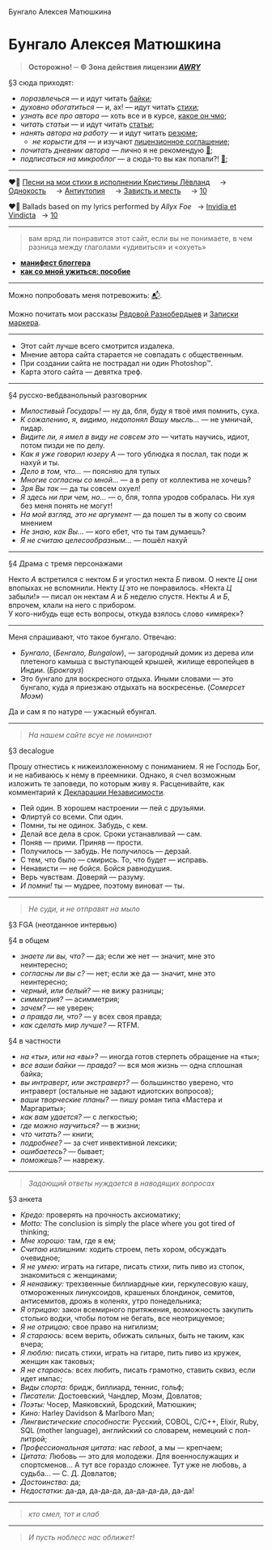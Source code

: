 Бунгало Алексея Матюшкина

# Бунгало Алексея Матюшкина

> **Осторожно! ─ © Зона действия лицензии [_AWRY_](%page:awry)**

§3 сюда приходят:

* *поразвлечься* —  и идут читать [байки](%tag:bikes);
* *духовно обогатиться* —  и, ах! — идут читать [стихи](%tag:lyrics);
* *узнать все про автора* —  хоть все и в курсе, [какое он чмо](%page:about);
* *читать статьи* —  и идут читать [статьи](%tag:tech);
* *нанять автора на работу* —  и идут читать [резюме](%page:resume);
  * *не корысти для* —  и изучают [лицензионное соглашение](%page:awry);
* *почитать дневник автора* —  лично я не рекомендую [📒](%tag:blog);
* *подписаться на микроблог* —  а сюда-то вы как попали?! [🐘](https://mastodon.social/@mudasobwa);

---

❤️‍🔥 [Песни на мои стихи в исполнении Кристины Лёвланд](https://soundcloud.com/nott-lovland)  
  → [Однокость](https://soundcloud.com/nott-lovland/sets/odnokost)  
  → [Антиутопия](https://soundcloud.com/nott-lovland/sets/antiutopiya)  
  → [Зависть и месть](https://soundcloud.com/nott-lovland/sets/zavist-i-mest)  
  → [10](https://soundcloud.com/nott-lovland/sets/nl-x)

❤️‍🔥 Ballads based on my lyrics performed by _Allyx Foe_  
  → [Invidia et Vindicta](https://soundcloud.com/nott-lovland/sets/invidia-et-vindicta)  
  → [10](https://soundcloud.com/nott-lovland/sets/af-x)

---

> вам вряд ли понравится этот сайт, если вы не понимаете, в чем разница между глаголами «удивиться» и «охуеть»

* **[манифест блоггера](%page:manifest)**
* **[как со мной ужиться: пособие](%page:about)**

---

Можно попробовать меня потревожить: [📬](mailto:am@mudasobwa.ru).

Можно почитать мои рассказы [Рядовой Разнобердыев](%page:raznoberdyev) и [Записки маркера](%page:cuewager).

---

* Этот сайт лучше всего смотрится издалека.
* Мнение автора сайта старается не совпадать с общественным.
* При создании сайта не пострадал ни один Photoshop™.
* Карта этого сайта — девятка треф.

---

§4 русско-вебдванольный разговорник

* *Милостивый Государь!* — ну да, бля, буду я твоё имя помнить, сука.
* *К сожалению, я, видимо, недопонял Вашу мысль…* — не умничай, пидар.
* *Видите ли, я имел в виду не совсем это* — читать научись, идиот, потом пизди не по делу.
* *Как я уже говорил юзеру А* — того ублюдка я послал, так поди ж нахуй и ты.
* *Дело в том, что…* — поясняю для тупых
* *Многие согласны со мной…* — а в репу от коллектива не хочешь?
* *Зря Вы так* — да ты совсем охуел!
* *Я здесь ни при чем, но…* — о, бля, толпа уродов собралась. Ни хуя без меня понять не могут!
* *На мой взгляд, это не аргумент* — да пошел ты в жопу со своим мнением
* *Не знаю, как Вы…* — кого ебет, что ты там думаешь?
* *Я не считаю целесообразным…* — пошёл нахуй

---

§4 Драма с тремя персонажами

Некто _А_ встретился с нектом _Б_ и угостил некта _Б_ пивом. О некте _Ц_ они впопыхах не вспомнили. Некту _Ц_ это не понравилось. «Некта _Ц_ забыли!» — писал он нектам _А_ и _Б_ неделю спустя. Некты _А_ и _Б_, впрочем, клали на него с прибором.  
У кого-нибудь еще есть вопросы, откуда взялось слово «имярек»?

---

Меня спрашивают, что такое бунгало. Отвечаю:

* _Бунгало_, (_Бенгало, Bungalow_), — загородный домик из дерева или плетеного камыша с выступающей крышей, жилище европейцев в Индии. (_Брокгауз_)
* Это бунгало для воскресного отдыха. Иными словами — это бунгало, куда я приезжаю отдыхать на воскресенье. (_Сомерсет Моэм_)

Да и сам я по натуре — ужасный ебунгал.

---

> _На нашем сайте всуе не поминают_

§3 decalogue

Прошу отнестись к нижеизложенному с пониманием. Я не Господь Бог, и не набиваюсь к нему в преемники. Однако, я счел возможным изложить те заповеди, по которым живу я. Расценивайте, как комментарий к [Декларации Независимости](%page:declaration).

* Пей один. В хорошем настроении — пей с друзьями.  
* Флиртуй со всеми. Спи один.  
* Помни, ты не одинок. Забудь, с кем.  
* Делай все дела в срок. Сроки устанавливай — сам.  
* Поняв — прими. Приняв — прости.  
* Получилось — забудь. Не получилось — дерзай.  
* С тем, что было — смирись. То, что будет — исправь.  
* Ненависти — не бойся. Бойся равнодушия.  
* Верь чувствам. Доверяй — разуму.  
* *И помни!* ты — мудрее, поэтому виноват — ты.  

---

> _Не суди, и не отправят на мыло_

§3 FGA (неотданное интервью)

§4 в общем

* *знаете ли вы, что?* — да; если же нет — значит, мне это неинтересно;
* *согласны ли вы с?* — нет; если же да — значит, мне это неинтересно;
* *черный, или белый?* — не вижу разницы;
* *симметрия?* — асимметрия;
* *зачем?* — не уверен;
* *а правда ли, что?* — у всех своя правда;
* *как сделать мир лучше?* — RTFM.

§4 в частности

* *на «ты», или на «вы»?* — иногда готов стерпеть обращение на «ты»;
* *все ваши байки — правда?* — вся моя жизнь — одна сплошная байка;
* *вы интраверт, или экстраверт?* — большинство уверено, что интраверт (остальные не задают идиотских вопросов);
* *ваши творческие планы?* — пишу роман типа «Мастера и Маргариты»;
* *как вам удается?* — с легкостью;
* *где можно научиться?* — в жизни;
* *что читать?* — книги;
* *подробнее?* — за счет инвективной лексики;
* *ошибаетесь?* — бывает;
* *поможешь?* — наврежу.

---

> _Задающий ответы нуждается в наводящих вопросах_

§3 анкета

* *Кредо:* проверять на прочность аксиоматику;
* *Motto:* The conclusion is simply the place where you got tired of thinking;
* *Мне хорошо:* там, где я ем;
* *Считаю излишним:* ходить строем, петь хором, обсуждать очевидное;
* *Я не умею:* играть на гитаре, писать стихи, пить пиво из стопок, знакомиться с женщинами;
* *Я ненавижу:* трехзвенные биллиардные кии, геркулесовую кашу, отмороженных линуксоидов, крашеных блондинок, семитов, антисемитов, дрожь в коленях, утро понедельника;
* *Я отрицаю:* закон всемирного притяжения, возможность закупить столько водки, чтобы потом не бегать, все неотрицуемое;
* *Я не отрицаю:* свое право на нигилизм;
* *Я стараюсь:* всем верить, обижать сильных, быть не таким, как вчера;
* *Я люблю:* писать стихи, играть на гитаре, пить пиво из кружек, женщин как таковых;
* *Я не стараюсь:* всех любить, писать грамотно, ставить сквиз, если идет импас;
* *Виды спорта:* бридж, биллиард, теннис, гольф;
* *Писатели:* Достоевский, Чандлер, Моэм, Довлатов;
* *Поэты:* Чосер, Маяковский, Бродский, Матюшкин;
* *Кино:* Harley Davidson & Marlboro Man;
* *Лингвистические способности:* Русский, COBOL, C/C++, Elixir, Ruby, SQL (mother language), английский со словарем, немецкий с пол-литрой;
* *Профессиональная цитата:* нас _reboot_, а мы — крепчаем;
* *Цитата:* Любовь — это для молодежи. Для военнослужащих и спортсменов... A тут все гораздо сложнее. Тут уже не любовь, а судьба... — С. Д. Довлатов;
* *Достоинства:* да;
* *Недостатки:* да-да, да-да-да, да-да-да-да, да-да!

---

> _кто смел, тот и слаб_

---

> *И пусть ноблесс нас оближет!*
